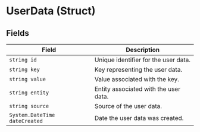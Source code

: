 # UserData (Struct)

## Fields

| Field                  | Description                                               |
|------------------------|-----------------------------------------------------------|
| `string id`            | Unique identifier for the user data.                      |
| `string key`           | Key representing the user data.                           |
| `string value`         | Value associated with the key.                            |
| `string entity`        | Entity associated with the user data.                     |
| `string source`        | Source of the user data.                                  |
| `System.DateTime dateCreated` | Date the user data was created.                     |
